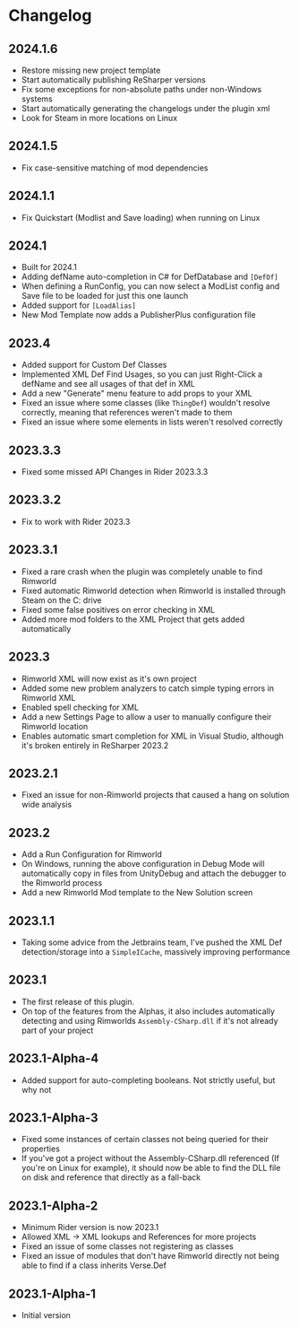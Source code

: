 # Changelog

## 2024.1.6
 * Restore missing new project template
 * Start automatically publishing ReSharper versions
 * Fix some exceptions for non-absolute paths under non-Windows systems
 * Start automatically generating the changelogs under the plugin xml
 * Look for Steam in more locations on Linux

## 2024.1.5
 * Fix case-sensitive matching of mod dependencies

## 2024.1.1
 * Fix Quickstart (Modlist and Save loading) when running on Linux

## 2024.1
 * Built for 2024.1
 * Adding defName auto-completion in C# for DefDatabase and `[DefOf]`
 * When defining a RunConfig, you can now select a ModList config and Save file to be loaded for just this one launch
 * Added support for `[LoadAlias]`
 * New Mod Template now adds a PublisherPlus configuration file

## 2023.4
 * Added support for Custom Def Classes
 * Implemented XML Def Find Usages, so you can just Right-Click a defName and see all usages of that def in XML
 * Add a new "Generate" menu feature to add props to your XML
 * Fixed an issue where some classes (like `ThingDef`) wouldn't resolve correctly, meaning that references weren't made to them
 * Fixed an issue where some elements in lists weren't resolved correctly


## 2023.3.3
 * Fixed some missed API Changes in Rider 2023.3.3

## 2023.3.2
 * Fix to work with Rider 2023.3

## 2023.3.1
 * Fixed a rare crash when the plugin was completely unable to find Rimworld
 * Fixed automatic Rimworld detection when Rimworld is installed through Steam on the C: drive
 * Fixed some false positives on error checking in XML
 * Added more mod folders to the XML Project that gets added automatically

## 2023.3
 * Rimworld XML will now exist as it's own project
 * Added some new problem analyzers to catch simple typing errors in Rimworld XML
 * Enabled spell checking for XML
 * Add a new Settings Page to allow a user to manually configure their Rimworld location
 * Enables automatic smart completion for XML in Visual Studio, although it's broken entirely in ReSharper 2023.2

## 2023.2.1
 * Fixed an issue for non-Rimworld projects that caused a hang on solution wide analysis

## 2023.2
 * Add a Run Configuration for Rimworld
 * On Windows, running the above configuration in Debug Mode will automatically copy in files from UnityDebug and attach the debugger to the Rimworld process
 * Add a new Rimworld Mod template to the New Solution screen

## 2023.1.1
* Taking some advice from the Jetbrains team, I've pushed the XML Def detection/storage into a `SimpleICache`, massively improving performance

## 2023.1
* The first release of this plugin.
* On top of the features from the Alphas, it also includes automatically detecting and using Rimworlds `Assembly-CSharp.dll` if it's not already part of your project

## 2023.1-Alpha-4
* Added support for auto-completing booleans. Not strictly useful, but why not

## 2023.1-Alpha-3
* Fixed some instances of certain classes not being queried for their properties
* If you've got a project without the Assembly-CSharp.dll referenced (If you're on Linux for example), it should now be
  able to find the DLL file on disk and reference that directly as a fall-back

## 2023.1-Alpha-2
* Minimum Rider version is now 2023.1
* Allowed XML -> XML lookups and References for more projects
* Fixed an issue of some classes not registering as classes
* Fixed an issue of modules that don't have Rimworld directly not being able to find if a class inherits Verse.Def

## 2023.1-Alpha-1
* Initial version
